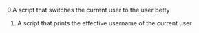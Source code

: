 0.A script that switches the current user to the user betty
1. A script that prints the effective username of the current user
